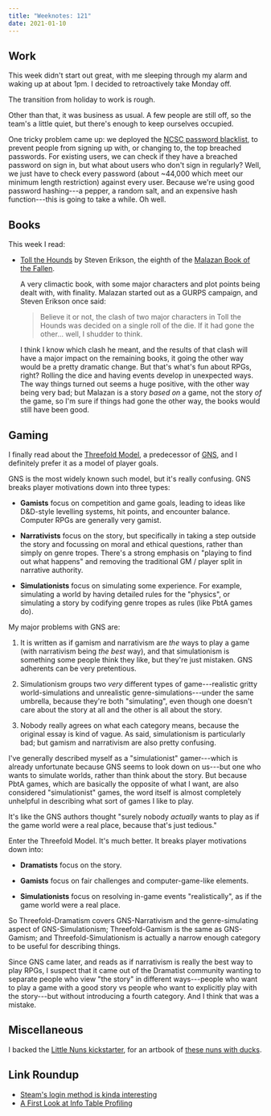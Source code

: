 ```yaml
---
title: "Weeknotes: 121"
date: 2021-01-10
---
```


## Work

This week didn't start out great, with me sleeping through my alarm
and waking up at about 1pm.  I decided to retroactively take Monday
off.

The transition from holiday to work is rough.

Other than that, it was business as usual.  A few people are still
off, so the team's a little quiet, but there's enough to keep
ourselves occupied.

One tricky problem came up: we deployed the [NCSC password
blacklist][], to prevent people from signing up with, or changing to,
the top breached passwords.  For existing users, we can check if they
have a breached password on sign in, but what about users who don't
sign in regularly?  Well, we just have to check every password (about
~44,000 which meet our minimum length restriction) against every user.
Because we're using good password hashing---a pepper, a random salt,
and an expensive hash function---this is going to take a while.  Oh
well.

[NCSC password blacklist]: https://www.ncsc.gov.uk/blog-post/passwords-passwords-everywhere

## Books

This week I read:

- [Toll the Hounds][] by Steven Erikson, the eighth of the [Malazan Book of the Fallen][].

  A very climactic book, with some major characters and plot points
  being dealt with, with finality.  Malazan started out as a GURPS
  campaign, and Steven Erikson once said:

  > Believe it or not, the clash of two major characters in Toll the
  > Hounds was decided on a single roll of the die.  If it had gone
  > the other... well, I shudder to think.

  I think I know which clash he meant, and the results of that clash
  will have a major impact on the remaining books, it going the other
  way would be a pretty dramatic change.  But that's what's fun about
  RPGs, right?  Rolling the dice and having events develop in
  unexpected ways.  The way things turned out seems a huge positive,
  with the other way being very bad; but Malazan is a story *based on*
  a game, not the story *of* the game, so I'm sure if things had gone
  the other way, the books would still have been good.

[Toll the Hounds]: https://en.wikipedia.org/wiki/Toll_the_Hounds
[Malazan Book of the Fallen]: https://en.wikipedia.org/wiki/Malazan_Book_of_the_Fallen

## Gaming

I finally read about the [Threefold Model][], a predecessor of
[GNS][], and I definitely prefer it as a model of player goals.

GNS is the most widely known such model, but it's really confusing.
GNS breaks player motivations down into three types:

- **Gamists** focus on competition and game goals, leading to ideas
  like D&D-style levelling systems, hit points, and encounter balance.
  Computer RPGs are generally very gamist.

- **Narrativists** focus on the story, but specifically in taking a
  step outside the story and focussing on moral and ethical questions,
  rather than simply on genre tropes.  There's a strong emphasis on
  "playing to find out what happens" and removing the traditional GM /
  player split in narrative authority.

- **Simulationists** focus on simulating some experience.  For
  example, simulating a world by having detailed rules for the
  "physics", or simulating a story by codifying genre tropes as rules
  (like PbtA games do).

My major problems with GNS are:

1. It is written as if gamism and narrativism are *the* ways to play a
   game (with narrativism being *the best* way), and that
   simulationism is something some people think they like, but they're
   just mistaken.  GNS adherents can be very pretentious.

2. Simulationism groups two *very* different types of game---realistic
   gritty world-simulations and unrealistic genre-simulations---under
   the same umbrella, because they're both "simulating", even though
   one doesn't care about the story at all and the other is all about
   the story.

3. Nobody really agrees on what each category means, because the
   original essay is kind of vague.  As said, simulationism is
   particularly bad; but gamism and narrativism are also pretty
   confusing.

I've generally described myself as a "simulationist" gamer---which is
already unfortunate because GNS seems to look down on us---but one who
wants to simulate worlds, rather than think about the story.  But
because PbtA games, which are basically the opposite of what I want,
are also considered "simulationist" games, the word itself is almost
completely unhelpful in describing what sort of games I like to play.


It's like the GNS authors thought "surely nobody *actually* wants to
play as if the game world were a real place, because that's just
tedious."

Enter the Threefold Model.  It's much better.  It breaks player
motivations down into:

- **Dramatists** focus on the story.

- **Gamists** focus on fair challenges and computer-game-like
  elements.

- **Simulationists** focus on resolving in-game events
  "realistically", as if the game world were a real place.

So Threefold-Dramatism covers GNS-Narrativism and the genre-simulating
aspect of GNS-Simulationism; Threefold-Gamism is the same as
GNS-Gamism; and Threefold-Simulationism is actually a narrow enough
category to be useful for describing things.

Since GNS came later, and reads as if narrativism is really the best
way to play RPGs, I suspect that it came out of the Dramatist
community wanting to separate people who view "the story" in different
ways---people who want to play a game with a good story vs people who
want to explicitly play with the story---but without introducing a
fourth category.  And I think that was a mistake.

[Threefold Model]: http://www.darkshire.net/%7Ejhkim/rpg/theory/threefold/faq_v1.html
[GNS]: http://www.indie-rpgs.com/articles/3/

## Miscellaneous

I backed the [Little Nuns kickstarter][], for an artbook of [these
nuns with ducks][].

[Little Nuns kickstarter]: https://www.kickstarter.com/projects/diva01/litttle-nuns
[these nuns with ducks]: https://twitter.com/hyxpk/

## Link Roundup

- [Steam's login method is kinda interesting](https://owlspace.xyz/cybersec/steam-login/)
- [A First Look at Info Table Profiling](https://well-typed.com/blog/2021/01/first-look-at-hi-profiling-mode/)
